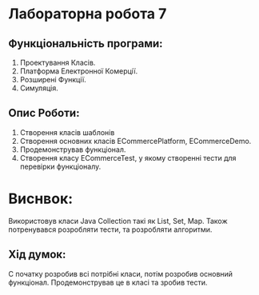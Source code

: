 # Лабораторна робота 7

## Функціональність програми:

1. Проектування Класів.
2. Платформа Електронної Комерції.
3. Розширені Функції.
4. Симуляція.

## Опис Роботи:

1. Створення класів шаблонів
2. Створення основних класів ECommercePlatform, ECommerceDemo.
3. Продемонстрував функціонал.
4. Створення класу ECommerceTest, у якому створенні тести для перевірки функціоналу.


# Виснвок:
Використовув класи Java Collection такі як List, Set, Map.
Також потренувався розробляти тести, та розробляти алгоритми.

## Хід думок:
С початку розробив всі потрібні класи, потім розробив основний функціонал. Продемонстрував це в класі та зробив тести.